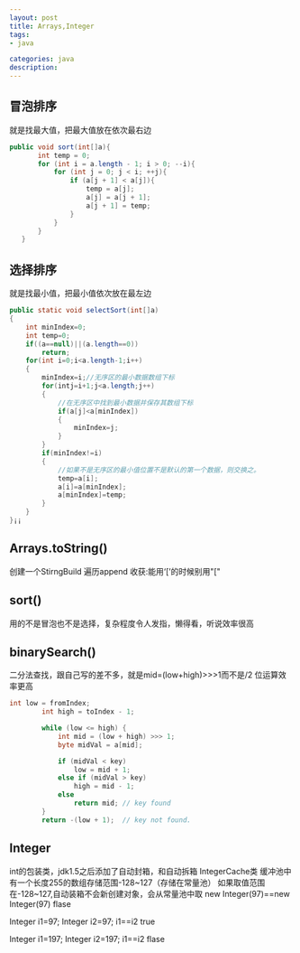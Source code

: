 ```yaml
---
layout: post
title: Arrays,Integer
tags:
- java

categories: java
description:
---
```

## 冒泡排序
就是找最大值，把最大值放在依次最右边
```java
public void sort(int[]a){
       int temp = 0;
       for (int i = a.length - 1; i > 0; --i){
           for (int j = 0; j < i; ++j){
               if (a[j + 1] < a[j]){
                   temp = a[j];
                   a[j] = a[j + 1];
                   a[j + 1] = temp;
               }
           }
       }
   }
```

## 选择排序
就是找最小值，把最小值依次放在最左边
```java
public static void selectSort(int[]a)
{
    int minIndex=0;
    int temp=0;
    if((a==null)||(a.length==0))
        return;
    for(int i=0;i<a.length-1;i++)
    {
        minIndex=i;//无序区的最小数据数组下标
        for(intj=i+1;j<a.length;j++)
        {
            //在无序区中找到最小数据并保存其数组下标
            if(a[j]<a[minIndex])
            {
                minIndex=j;
            }
        }
        if(minIndex!=i)
        {
            //如果不是无序区的最小值位置不是默认的第一个数据，则交换之。
            temp=a[i];
            a[i]=a[minIndex];
            a[minIndex]=temp;
        }
    }
}¡¡
```

## Arrays.toString()
创建一个StirngBuild 遍历append
收获:能用‘[’的时候别用"["

## sort()
用的不是冒泡也不是选择，复杂程度令人发指，懒得看，听说效率很高

## binarySearch()
二分法查找，跟自己写的差不多，就是mid=(low+high)>>>1而不是/2 位运算效率更高
```java
int low = fromIndex;
        int high = toIndex - 1;

        while (low <= high) {
            int mid = (low + high) >>> 1;
            byte midVal = a[mid];

            if (midVal < key)
                low = mid + 1;
            else if (midVal > key)
                high = mid - 1;
            else
                return mid; // key found
        }
        return -(low + 1);  // key not found.
```

## Integer
int的包装类，jdk1.5之后添加了自动封箱，和自动拆箱
IntegerCache类 缓冲池中有一个长度255的数组存储范围-128~127（存储在常量池）
如果取值范围在-128~127,自动装箱不会新创建对象，会从常量池中取
new Integer(97)==new Integer(97) flase

Integer i1=97;
Integer i2=97;
i1==i2                           true

Integer i1=197;
Integer i2=197;
i1==i2                           flase
